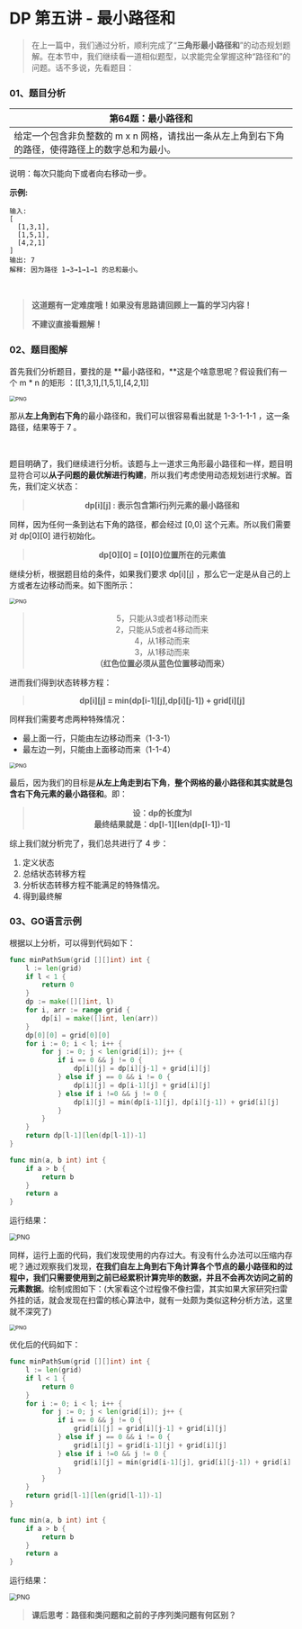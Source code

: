# DP 第五讲 - 最小路径和

> 在上一篇中，我们通过分析，顺利完成了“**三角形最小路径和**”的动态规划题解。在本节中，我们继续看一道相似题型，以求能完全掌握这种“路径和”的问题。话不多说，先看题目：

### 01、题目分析

| 第64题：最小路径和                                           |
| ------------------------------------------------------------ |
| 给定一个包含非负整数的 m x n 网格，请找出一条从左上角到右下角的路径，使得路径上的数字总和为最小。 |

说明：每次只能向下或者向右移动一步。

**示例:**

```
输入:
[
  [1,3,1],
  [1,5,1],
  [4,2,1]
]
输出: 7
解释: 因为路径 1→3→1→1→1 的总和最小。
```

<br/>

> **这道题有一定难度哦！如果没有思路请回顾上一篇的学习内容！**
>
> **不建议直接看题解！**

### 02、题目图解

首先我们分析题目，要找的是 **最小路径和，**这是个啥意思呢？假设我们有一个 m * n 的矩形 ：[[1,3,1],[1,5,1],[4,2,1]]

<img src="205/1.jpg" alt="PNG" style="zoom: 67%;" />

那从**左上角到右下角**的最小路径和，我们可以很容易看出就是 1-3-1-1-1 ，这一条路径，结果等于 7 。

<br/>

题目明确了，我们继续进行分析。该题与上一道求三角形最小路径和一样，题目明显符合可以**从子问题的最优解进行构建**，所以我们考虑使用动态规划进行求解。首先，我们定义状态：

><center><b> dp[i][j] : 表示包含第i行j列元素的最小路径和 </b></center>

同样，因为任何一条到达右下角的路径，都会经过 [0,0] 这个元素。所以我们需要对 dp[0][0]  进行初始化。

><center><b> dp[0][0] = [0][0]位置所在的元素值 </b></center>

继续分析，根据题目给的条件，如果我们要求 dp[i][j] ，那么它一定是从自己的上方或者左边移动而来。如下图所示：

<img src="205/2.jpg" alt="PNG" style="zoom: 67%;" />

><center>5，只能从3或者1移动而来</center>
>
><center>2，只能从5或者4移动而来</center>
>
><center>4，从1移动而来</center>
>
><center>3，从1移动而来</center>
>
><center><b> （红色位置必须从蓝色位置移动而来） </b></center>

进而我们得到状态转移方程：

><center><b> dp[i][j] = min(dp[i-1][j],dp[i][j-1]) + grid[i][j] </b></center>

同样我们需要考虑两种特殊情况：

- 最上面一行，只能由左边移动而来（1-3-1）
- 最左边一列，只能由上面移动而来（1-1-4）

<img src="205/3.jpg" alt="PNG" style="zoom: 67%;" />

最后，因为我们的目标是**从左上角走到右下角**，**整个网格的最小路径和其实就是包含右下角元素的最小路径和**。即：

><center><b> 设：dp的长度为l </b></center>
>
><center><b> 最终结果就是：dp[l-1][len(dp[l-1])-1] </b></center>

综上我们就分析完了，我们总共进行了 4 步：

1. 定义状态
2. 总结状态转移方程
3. 分析状态转移方程不能满足的特殊情况。
4. 得到最终解

### 03、GO语言示例

 根据以上分析，可以得到代码如下：

```go
func minPathSum(grid [][]int) int {
	l := len(grid)
	if l < 1 {
		return 0
	}
	dp := make([][]int, l)
	for i, arr := range grid {
		dp[i] = make([]int, len(arr))
	}
	dp[0][0] = grid[0][0]
	for i := 0; i < l; i++ {
		for j := 0; j < len(grid[i]); j++ {
			if i == 0 && j != 0 {
				dp[i][j] = dp[i][j-1] + grid[i][j]
			} else if j == 0 && i != 0 {
				dp[i][j] = dp[i-1][j] + grid[i][j]
			} else if i !=0 && j != 0 {
				dp[i][j] = min(dp[i-1][j], dp[i][j-1]) + grid[i][j]
			}
		}
	}
	return dp[l-1][len(dp[l-1])-1]
}

func min(a, b int) int {
	if a > b {
		return b
	}
	return a
}
```

运行结果：

<img src="205/4.jpg" alt="PNG" style="zoom: 80%;" />

同样，运行上面的代码，我们发现使用的内存过大。有没有什么办法可以压缩内存呢？通过观察我们发现，**在我们自左上角到右下角计算各个节点的最小路径和的过程中，我们只需要使用到之前已经累积计算完毕的数据，并且不会再次访问之前的元素数据**。绘制成图如下：(大家看这个过程像不像扫雷，其实如果大家研究扫雷外挂的话，就会发现在扫雷的核心算法中，就有一处颇为类似这种分析方法，这里就不深究了)

<img src="205/5.jpg" alt="PNG" style="zoom: 67%;" />

优化后的代码如下：

```go
func minPathSum(grid [][]int) int {
	l := len(grid)
	if l < 1 {
		return 0
	}
	for i := 0; i < l; i++ {
		for j := 0; j < len(grid[i]); j++ {
			if i == 0 && j != 0 {
				grid[i][j] = grid[i][j-1] + grid[i][j]
			} else if j == 0 && i != 0 {
				grid[i][j] = grid[i-1][j] + grid[i][j]
			} else if i !=0 && j != 0 {
				grid[i][j] = min(grid[i-1][j], grid[i][j-1]) + grid[i][j]
			}
		}
	}
	return grid[l-1][len(grid[l-1])-1]
}

func min(a, b int) int {
	if a > b {
		return b
	}
	return a
}
```

运行结果：

<img src="205/6.jpg" alt="PNG" style="zoom: 80%;" />

<br/>

> **课后思考：路径和类问题和之前的子序列类问题有何区别？**